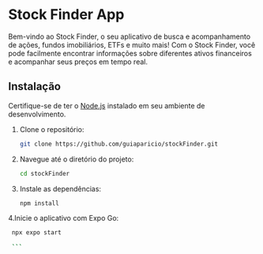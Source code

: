 # Stock Finder App

Bem-vindo ao Stock Finder, o seu aplicativo de busca e acompanhamento de ações, fundos imobiliários, ETFs e muito mais! Com o Stock Finder, você pode facilmente encontrar informações sobre diferentes ativos financeiros e acompanhar seus preços em tempo real.

## Instalação

Certifique-se de ter o [Node.js](https://nodejs.org/) instalado em seu ambiente de desenvolvimento.

1. Clone o repositório:

   ```bash
   git clone https://github.com/guiaparicio/stockFinder.git

    ```

2. Navegue até o diretório do projeto:

   ```bash
   cd stockFinder
   
    ```

3. Instale as dependências:

   ```bash
   npm install
   
    ```

4.Inicie o aplicativo com Expo Go:

   ```bash
    npx expo start
    
    ```
